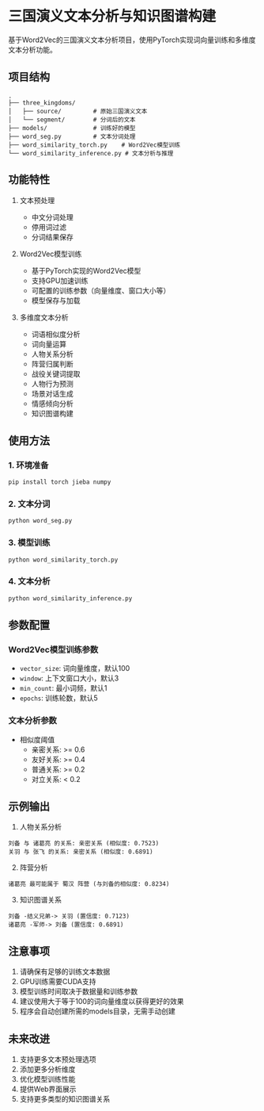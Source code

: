 # 三国演义文本分析与知识图谱构建

基于Word2Vec的三国演义文本分析项目，使用PyTorch实现词向量训练和多维度文本分析功能。

## 项目结构

```
.
├── three_kingdoms/
│   ├── source/         # 原始三国演义文本
│   └── segment/        # 分词后的文本
├── models/             # 训练好的模型
├── word_seg.py         # 文本分词处理
├── word_similarity_torch.py    # Word2Vec模型训练
└── word_similarity_inference.py # 文本分析与推理
```

## 功能特性

1. 文本预处理
   - 中文分词处理
   - 停用词过滤
   - 分词结果保存

2. Word2Vec模型训练
   - 基于PyTorch实现的Word2Vec模型
   - 支持GPU加速训练
   - 可配置的训练参数（向量维度、窗口大小等）
   - 模型保存与加载

3. 多维度文本分析
   - 词语相似度分析
   - 词向量运算
   - 人物关系分析
   - 阵营归属判断
   - 战役关键词提取
   - 人物行为预测
   - 场景对话生成
   - 情感倾向分析
   - 知识图谱构建

## 使用方法

### 1. 环境准备

```bash
pip install torch jieba numpy
```

### 2. 文本分词

```bash
python word_seg.py
```

### 3. 模型训练

```bash
python word_similarity_torch.py
```

### 4. 文本分析

```bash
python word_similarity_inference.py
```

## 参数配置

### Word2Vec模型训练参数

- `vector_size`: 词向量维度，默认100
- `window`: 上下文窗口大小，默认3
- `min_count`: 最小词频，默认1
- `epochs`: 训练轮数，默认5

### 文本分析参数

- 相似度阈值
  - 亲密关系: >= 0.6
  - 友好关系: >= 0.4
  - 普通关系: >= 0.2
  - 对立关系: < 0.2

## 示例输出

1. 人物关系分析
```
刘备 与 诸葛亮 的关系: 亲密关系 (相似度: 0.7523)
关羽 与 张飞 的关系: 亲密关系 (相似度: 0.6891)
```

2. 阵营分析
```
诸葛亮 最可能属于 蜀汉 阵营 (与刘备的相似度: 0.8234)
```

3. 知识图谱关系
```
刘备 -结义兄弟-> 关羽 (置信度: 0.7123)
诸葛亮 -军师-> 刘备 (置信度: 0.6891)
```

## 注意事项

1. 请确保有足够的训练文本数据
2. GPU训练需要CUDA支持
3. 模型训练时间取决于数据量和训练参数
4. 建议使用大于等于100的词向量维度以获得更好的效果
5. 程序会自动创建所需的models目录，无需手动创建

## 未来改进

1. 支持更多文本预处理选项
2. 添加更多分析维度
3. 优化模型训练性能
4. 提供Web界面展示
5. 支持更多类型的知识图谱关系 
